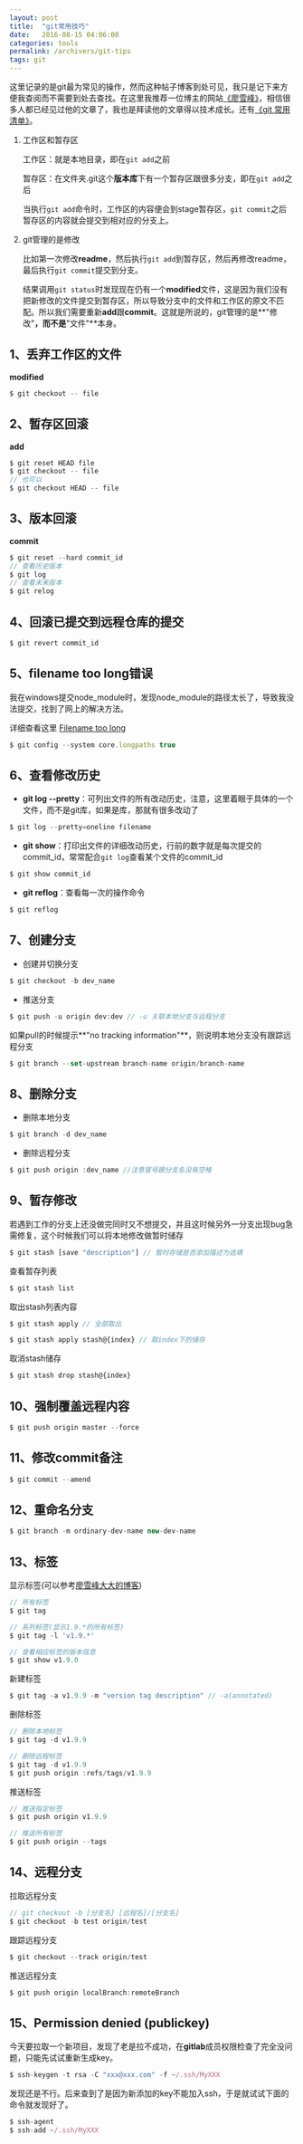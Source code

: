 ```yaml
---
layout: post
title:  "git常用技巧"
date:   2016-08-15 04:06:00
categories: tools
permalink: /archivers/git-tips
tags: git
---
```


这里记录的是git最为常见的操作，然而这种帖子博客到处可见，我只是记下来方便我查阅而不需要到处去查找。在这里我推荐一位博主的网站[《廖雪峰》](http://www.liaoxuefeng.com/)，相信很多人都已经见过他的文章了，我也是拜读他的文章得以技术成长。还有[《git 常用清单》](https://github.com/jaywcjlove/handbook/blob/master/other/Git%E5%B8%B8%E7%94%A8%E5%91%BD%E4%BB%A4%E6%B8%85%E5%8D%95.md)。

1. 工作区和暂存区

	工作区：就是本地目录，即在`git add`之前

	暂存区：在文件夹.git这个**版本库**下有一个暂存区跟很多分支，即在`git add`之后

	当执行`git add`命令时，工作区的内容便会到stage暂存区，`git commit`之后暂存区的内容就会提交到相对应的分支上。

2. git管理的是修改

	比如第一次修改**readme**，然后执行`git add`到暂存区，然后再修改readme，最后执行`git commit`提交到分支。

	结果调用`git status`时发现现在仍有一个**modified**文件，这是因为我们没有把新修改的文件提交到暂存区，所以导致分支中的文件和工作区的原文不匹配。所以我们需要重新**add**跟**commit**。这就是所说的，git管理的是**"修改"**，而不是**"文件"**本身。

## 1、丢弃工作区的文件 ##

**modified**

```javascript
$ git checkout -- file
```

## 2、暂存区回滚 ##

**add**

```javascript
$ git reset HEAD file
$ git checkout -- file
// 也可以
$ git checkout HEAD -- file
```

## 3、版本回滚 ##

**commit**

```javascript
$ git reset --hard commit_id
// 查看历史版本
$ git log
// 查看未来版本
$ git relog
```

## 4、回滚已提交到远程仓库的提交 ##

```javascript
$ git revert commit_id
```

## 5、filename too long错误 ##

我在windows提交node_module时，发现node_module的路径太长了，导致我没法提交，找到了网上的解决方法。

详细查看这里 [Filename too long](http://stackoverflow.com/questions/21123415/git-pull-aborted-with-error-filename-too-long)

```javascript
$ git config --system core.longpaths true
```

## 6、查看修改历史 ##

- **git log --pretty**：可列出文件的所有改动历史，注意，这里着眼于具体的一个文件，而不是git库，如果是库，那就有很多改动了

```javascript
$ git log --pretty=oneline filename
```

- **git show**：打印出文件的详细改动历史，行前的数字就是每次提交的commit_id，常常配合`git log`查看某个文件的commit_id

```javascript
$ git show commit_id
```

- **git reflog**：查看每一次的操作命令

```javascript
$ git reflog
```

## 7、创建分支 ##

- 创建并切换分支

```javascript
$ git checkout -b dev_name
```

- 推送分支

```javascript
$ git push -u origin dev:dev // -u 关联本地分支与远程分支
```

如果pull的时候提示**"no tracking information"**，则说明本地分支没有跟踪远程分支

```javascript
$ git branch --set-upstream branch-name origin/branch-name
```

## 8、删除分支 ##

- 删除本地分支

```javascript
$ git branch -d dev_name
```

- 删除远程分支

```javascript
$ git push origin :dev_name //注意冒号跟分支名没有空格
```

## 9、暂存修改 ##

若遇到工作的分支上还没做完同时又不想提交，并且这时候另外一分支出现bug急需修复，这个时候我们可以将本地修改做暂时储存

```javascript
$ git stash [save "description"] // 暂时存储是否添加描述为选填
```

查看暂存列表

```javascript
$ git stash list
```

取出stash列表内容

```javascript
$ git stash apply // 全部取出

$ git stash apply stash@{index} // 取index下的储存
```

取消stash储存

```javascript
$ git stash drop stash@{index}
```

## 10、强制覆盖远程内容 ##

```javascript
$ git push origin master --force
```

## 11、修改commit备注 ##

```javascript
$ git commit --amend
```

## 12、重命名分支 ##

```javascript
$ git branch -m ordinary-dev-name new-dev-name
```

## 13、标签 ##

显示标签(可以参考[廖雪峰大大的博客](http://www.liaoxuefeng.com/wiki/0013739516305929606dd18361248578c67b8067c8c017b000/0013762144381812a168659b3dd4610b4229d81de5056cc000))

```javascript
// 所有标签
$ git tag

// 系列标签(显示1.9.*的所有标签)
$ git tag -l 'v1.9.*'

// 查看相应标签的版本信息
$ git show v1.9.0
```

新建标签

```javascript
$ git tag -a v1.9.9 -m "version tag description" // -a(annotated)
```

删除标签

```javascript
// 删除本地标签
$ git tag -d v1.9.9

// 删除远程标签
$ git tag -d v1.9.9
$ git push origin :refs/tags/v1.9.9
```

推送标签

```javascript
// 推送指定标签
$ git push origin v1.9.9

// 推送所有标签
$ git push origin --tags
```

## 14、远程分支 ##

拉取远程分支

```javascript
// git checkout -b [分支名] [远程名]/[分支名]
$ git checkout -b test origin/test
```

跟踪远程分支

```javascript
$ git checkout --track origin/test
```

推送远程分支

```javascript
$ git push origin localBranch:remoteBranch
```

## 15、Permission denied (publickey)

今天要拉取一个新项目，发现了老是拉不成功，在**gitlab**成员权限检查了完全没问题，只能先试试重新生成key。

```js
$ ssh-keygen -t rsa -C "xxx@xxx.com" -f ~/.ssh/MyXXX
```

发现还是不行。后来查到了是因为新添加的key不能加入ssh，于是就试试下面的命令就发现好了。

```js
$ ssh-agent
$ ssh-add ~/.ssh/MyXXX
```